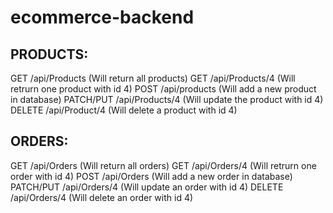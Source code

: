 # ecommerce-backend

PRODUCTS:
---------
GET /api/Products           (Will return all products)
GET /api/Products/4         (Will retrurn one product with id 4)
POST /api/products          (Will add a new product in database)
PATCH/PUT /api/Products/4   (Will update the product with id 4)
DELETE /api/Product/4       (Will delete a product with id 4)

ORDERS:
---------
GET /api/Orders           (Will return all orders)
GET /api/Orders/4         (Will retrurn one order with id 4)
POST /api/Orders          (Will add a new order in database)
PATCH/PUT /api/Orders/4   (Will update an order with id 4)
DELETE /api/Orders/4      (Will delete an order with id 4)
